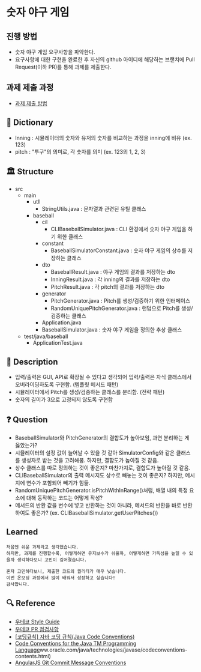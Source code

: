 # 숫자 야구 게임
## 진행 방법
* 숫자 야구 게임 요구사항을 파악한다.
* 요구사항에 대한 구현을 완료한 후 자신의 github 아이디에 해당하는 브랜치에 Pull Request(이하 PR)를 통해 과제를 제출한다.

## 과제 제출 과정
* [과제 제출 방법](https://github.com/next-step/nextstep-docs/tree/master/precourse)

## 📘 Dictionary
- Inning : 시뮬레이터의 숫자와 유저의 숫자를 비교하는 과정을 inning에 비유 (ex. 123)
- pitch : "투구"의 의미로, 각 숫자를 의미 (ex. 123의 1, 2, 3)

## 🏛️ Structure
  - src
    - main
      - utll
        - StringUtils.java : 문자열과 관련된 유틸 클래스
      - baseball
        - cil
          - CLIBaseballSimulator.java : CLI 환경에서 숫자 야구 게임을 하기 위한 클래스
        - constant
          - BaseballSimulatorConstant.java : 숫자 야구 게임의 상수를 저장하는 클래스
        - dto
          - BaseballResult.java : 야구 게임의 결과를 저장하는 dto
          - InningResult.java : 각 inning의 결과를 저장하는 dto
          - PitchResult.java : 각 pitch의 결과를 저장하는 dto
        - generator
          - PitchGenerator.java : Pitch를 생성/검증하기 위한 인터페이스 
          - RandomUniquePitchGenerator.java : 랜덤으로 Pitch를 생성/검증하는 클래스
        - Application.java
        - BaseballSimulator.java : 숫자 야구 게임을 정의한 추상 클래스
    - test/java/baseball
      - ApplicationTest.java
      
## 📄 Description
  - 입력/출력은 GUI, API로 확장될 수 있다고 생각되어 입력/출력은 자식 클래스에서 오버라이딩하도록 구현함. (템플릿 메서드 패턴)
  - 시뮬레이터에서 Pitch를 생성/검증하는 클래스를 분리함. (전략 패턴)
  - 숫자의 길이가 3으로 고정되지 않도록 구현함

## ❓ Question
  - BaseballSimulator와 PitchGenerator의 결합도가 높아보임, 과연 분리하는 게 옳았는가?
  - 시뮬레이터의 설정 값이 늘어날 수 있을 것 같아 SimulatorConfig와 같은 클래스를 생성자로 받는 것을 고려해봄. 하지만, 결합도가 높아질 것 같음.
  - 상수 클래스를 따로 정의하는 것이 좋은지? 마찬가지로, 결합도가 높아질 것 같음. 
  - CLIBaseballSimulator의 출력 메시지도 상수로 빼놓는 것이 좋은지? 하지만, 메시지에 변수가 포함되어 빼기가 힘듦. 
  - RandomUniquePitchGenerator.isPitchWithInRange()처럼, 배열 내의 특정 요소에 대해 동작하는 코드는 어떻게 작성?
  - 메서드의 반환 값을 변수에 넣고 반환하는 것이 아니라, 메서드의 반환을 바로 반환하여도 좋은가? (ex. CLIBaseballSimulator.getUserPitches())

## Learned
    처음엔 쉬운 과제라고 생각했습니다.
    하지만, 과제를 진행할수록, 어떻게하면 유지보수가 쉬울까, 어떻게하면 가독성을 높일 수 있을까 생각하다보니 고민이 깊어졌습니다.

    혼자 고민하다보니, 제출한 코드의 퀄리티가 매우 낮습니다.
    이번 온보딩 과정에서 많이 배워서 성장하고 싶습니다!
    감사합니다.

## 🔍 Reference
- [우테코 Style Guide](https://github.com/woowacourse/woowacourse-docs/tree/main/styleguide/java)
- [우테코 PR 점검사항](https://github.com/woowacourse/woowacourse-docs/blob/main/cleancode/pr_checklist.md)
- [[코딩규칙] 자바 코딩 규칙(Java Code Conventions)](https://myeonguni.tistory.com/1596)
- [Code Conventions for the Java TM Programming Language](https://www.oracle.com/java/technologies/javase/codeconventions-contents.html)ww.oracle.com/java/technologies/javase/codeconventions-contents.html)
- [AngularJS Git Commit Message Conventions](https://gist.github.com/stephenparish/9941e89d80e2bc58a153)